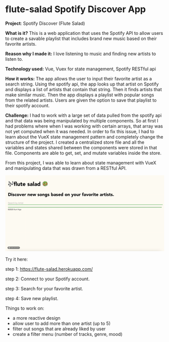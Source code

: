 # flute-salad Spotify Discover App

<b>Project</b>: Spotify Discover (Flute Salad)

<b>What is it?</b> This is a web application that uses the Spotify API to allow users to create a savable playlist that includes brand new music based
on their favorite artists.

<b>Reason why I made it:</b> I love listening to music and finding new artists to listen to. 
 
<b>Technology used:</b> Vue, Vuex for state management, Spotify RESTful api

<b>How it works:</b>
The app allows the user to input their favorite artist as a search string. Using the spotify api, the app looks up that artist on Spotify and displays a list of artists that contain that string. Then it finds artists that make similar music. Then the app displays a playlist with popular songs from the related artists. Users are given the option to save that playlist to their spotify account. 

<b>Challenge:</b> I had to work with a large set of data pulled from the spotify api and that data was being manipulated by multiple components. So at first I had problems where when I was working with certain arrays, that array was not yet computed when it was needed.  In order to fix this issue, I had to learn about the VueX state management pattern and completely change the structure of the project. I created a centralized store file and all the variables and states shared between the components were stored in that file. Components are able to get, set, and mutate variables inside the store.

From this project, I was able to learn about state management with VueX and manipulating data that was drawn from a RESTful API. 


![Flute Salad App Demo](flute-salad-demo.gif)

Try it here:

step 1: https://flute-salad.herokuapp.com/

step 2: Connect to your Spotify account.

step 3: Search for your favorite artist.

step 4: Save new playlist.


Things to work on:

- a more reactive design
- allow user to add more than one artist (up to 5)
- filter out songs that are already liked by user
- create a filter menu (number of tracks, genre, mood)
